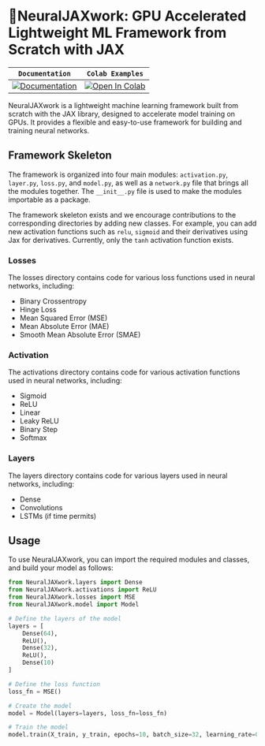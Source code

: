 # 🐇NeuralJAXwork: GPU Accelerated Lightweight ML Framework from Scratch with JAX

| **`Documentation`**                                                                              | `Colab Examples`                                                                                                                                                                     |
| -------------------------------------------------------------------------------------------------------- | -------------------------------------------------------------------------------------------------------------------------------------------------------------------------------------- |
| [![Documentation](https://img.shields.io/badge/api-reference-blue.svg)](https://www.tensorflow.org/api_docs/) | [![Open In Colab](https://colab.research.google.com/assets/colab-badge.svg)](https://colab.research.google.com/github/googlecolab/colabtools/blob/master/notebooks/colab-github-demo.ipynb) |

NeuralJAXwork is a lightweight machine learning framework built from scratch with the JAX library, designed to accelerate model training on GPUs. It provides a flexible and easy-to-use framework for building and training neural networks.

## Framework Skeleton

The framework is organized into four main modules: `activation.py`, `layer.py`, `loss.py`, and `model.py`, as well as a `network.py` file that brings all the modules together. The `__init__.py` file is used to make the modules importable as a package.

The framework skeleton exists and we encourage contributions to the corresponding directories by adding new classes. For example, you can add new activation functions such as `relu`, `sigmoid` and their derivatives using Jax for derivatives. Currently, only the `tanh` activation function exists.

### Losses

The losses directory contains code for various loss functions used in neural networks, including:

- Binary Crossentropy
- Hinge Loss
- Mean Squared Error (MSE)
- Mean Absolute Error (MAE)
- Smooth Mean Absolute Error (SMAE)

### Activation

The activations directory contains code for various activation functions used in neural networks, including:

- Sigmoid
- ReLU
- Linear
- Leaky ReLU
- Binary Step
- Softmax

### Layers

The layers directory contains code for various layers used in neural networks, including:

- Dense
- Convolutions
- LSTMs (if time permits)

## Usage

To use NeuralJAXwork, you can import the required modules and classes, and build your model as follows:

```python
from NeuralJAXwork.layers import Dense
from NeuralJAXwork.activations import ReLU
from NeuralJAXwork.losses import MSE
from NeuralJAXwork.model import Model

# Define the layers of the model
layers = [
    Dense(64),
    ReLU(),
    Dense(32),
    ReLU(),
    Dense(10)
]

# Define the loss function
loss_fn = MSE()

# Create the model
model = Model(layers=layers, loss_fn=loss_fn)

# Train the model
model.train(X_train, y_train, epochs=10, batch_size=32, learning_rate=0.001)
```
